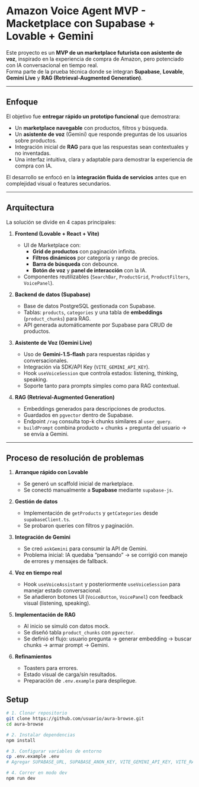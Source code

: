#  Amazon Voice Agent MVP - Macketplace con Supabase + Lovable + Gemini

Este proyecto es un **MVP de un marketplace futurista con asistente de voz**, inspirado en la experiencia de compra de Amazon, pero potenciado con IA conversacional en tiempo real.  
Forma parte de la prueba técnica donde se integran **Supabase**, **Lovable**, **Gemini Live** y **RAG (Retrieval-Augmented Generation)**.

---

##  Enfoque

El objetivo fue **entregar rápido un prototipo funcional** que demostrara:
- Un **marketplace navegable** con productos, filtros y búsqueda.
- Un **asistente de voz** (Gemini) que responde preguntas de los usuarios sobre productos.
- Integración inicial de **RAG** para que las respuestas sean contextuales y no inventadas.
- Una interfaz intuitiva, clara y adaptable para demostrar la experiencia de compra con IA.

El desarrollo se enfocó en la **integración fluida de servicios** antes que en complejidad visual o features secundarios.

---

##  Arquitectura

La solución se divide en 4 capas principales:

1. **Frontend (Lovable + React + Vite)**
   - UI de Marketplace con:
     - **Grid de productos** con paginación infinita.
     - **Filtros dinámicos** por categoría y rango de precios.
     - **Barra de búsqueda** con debounce.
     - **Botón de voz** y **panel de interacción** con la IA.
   - Componentes reutilizables (`SearchBar`, `ProductGrid`, `ProductFilters`, `VoicePanel`).

2. **Backend de datos (Supabase)**
   - Base de datos PostgreSQL gestionada con Supabase.
   - Tablas: `products`, `categories` y una tabla de **embeddings** (`product_chunks`) para RAG.
   - API generada automáticamente por Supabase para CRUD de productos.

3. **Asistente de Voz (Gemini Live)**
   - Uso de **Gemini-1.5-flash** para respuestas rápidas y conversacionales.
   - Integración vía SDK/API Key (`VITE_GEMINI_API_KEY`).
   - Hook `useVoiceSession` que controla estados: listening, thinking, speaking.
   - Soporte tanto para prompts simples como para RAG contextual.

4. **RAG (Retrieval-Augmented Generation)**
   - Embeddings generados para descripciones de productos.
   - Guardados en `pgvector` dentro de Supabase.
   - Endpoint `/rag` consulta top-k chunks similares al `user_query`.
   - `buildPrompt` combina producto + chunks + pregunta del usuario → se envía a Gemini.

---

##  Proceso de resolución de problemas

1. **Arranque rápido con Lovable**
   - Se generó un scaffold inicial de marketplace.
   - Se conectó manualmente a **Supabase** mediante `supabase-js`.

2. **Gestión de datos**
   - Implementación de `getProducts` y `getCategories` desde `supabaseClient.ts`.
   - Se probaron queries con filtros y paginación.

3. **Integración de Gemini**
   - Se creó `askGemini` para consumir la API de Gemini.
   - Problema inicial: IA quedaba “pensando” → se corrigió con manejo de errores y mensajes de fallback.

4. **Voz en tiempo real**
   - Hook `useVoiceAssistant` y posteriormente `useVoiceSession` para manejar estado conversacional.
   - Se añadieron botones UI (`VoiceButton`, `VoicePanel`) con feedback visual (listening, speaking).

5. **Implementación de RAG**
   - Al inicio se simuló con datos mock.
   - Se diseñó tabla `product_chunks` con `pgvector`.
   - Se definió el flujo: usuario pregunta → generar embedding → buscar chunks → armar prompt → Gemini.

6. **Refinamientos**
   - Toasters para errores.
   - Estado visual de carga/sin resultados.
   - Preparación de `.env.example` para despliegue.


## Setup

```bash
# 1. Clonar repositorio
git clone https://github.com/usuario/aura-browse.git
cd aura-browse

# 2. Instalar dependencias
npm install

# 3. Configurar variables de entorno
cp .env.example .env
# Agregar SUPABASE_URL, SUPABASE_ANON_KEY, VITE_GEMINI_API_KEY, VITE_RAG_ENDPOINT

# 4. Correr en modo dev
npm run dev
